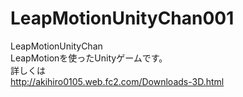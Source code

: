 # LeapMotionUnityChan001
LeapMotionUnityChan<br>
LeapMotionを使ったUnityゲームです。<br>
詳しくは<br>
http://akihiro0105.web.fc2.com/Downloads-3D.html
